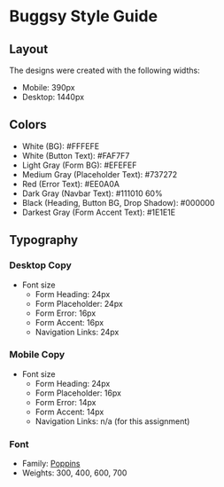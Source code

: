 # Buggsy Style Guide

## Layout

The designs were created with the following widths:

- Mobile: 390px
- Desktop: 1440px

## Colors

- White (BG): #FFFEFE
- White (Button Text): #FAF7F7
- Light Gray (Form BG): #EFEFEF
- Medium Gray (Placeholder Text): #737272
- Red (Error Text): #EE0A0A
- Dark Gray (Navbar Text): #111010 60%
- Black (Heading, Button BG, Drop Shadow): #000000
- Darkest Gray (Form Accent Text): #1E1E1E 

## Typography

### Desktop Copy

- Font size
   - Form Heading: 24px
   - Form Placeholder: 24px
   - Form Error: 16px
   - Form Accent: 16px
   - Navigation Links: 24px 

### Mobile Copy

- Font size
   - Form Heading: 24px
   - Form Placeholder: 16px
   - Form Error: 14px
   - Form Accent: 14px
   - Navigation Links: n/a (for this assignment) 


### Font

- Family: [Poppins](https://fonts.google.com/specimen/Poppins)
- Weights: 300, 400, 600, 700